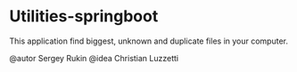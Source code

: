 # Utilities-springboot

This application find biggest, unknown and duplicate files in your computer.

@autor Sergey Rukin
@idea Christian Luzzetti
